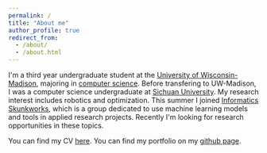 ```yaml
---
permalink: /
title: "About me"
author_profile: true
redirect_from: 
  - /about/
  - /about.html
---
```


I'm a third year undergraduate student at the [University of Wisconsin-Madison](https://www.wisc.edu/), majoring in [computer science](https://www.cs.wisc.edu/). Before transfering to UW-Madison, I was a computer science undergraduate at [Sichuan University](https://en.scu.edu.cn/). My research interest includes robotics and optimization. This summer I joined [Informatics Skunkworks](https://skunkworks.engr.wisc.edu/), which is a group dedicated to use machine learning models and tools in applied research projects. Recently I'm looking for research opportunities in these topics.

You can find my CV [here](../assets/CV.pdf).
You can find my portfolio on my [github page](https://github.com/Kindred-Yi).
